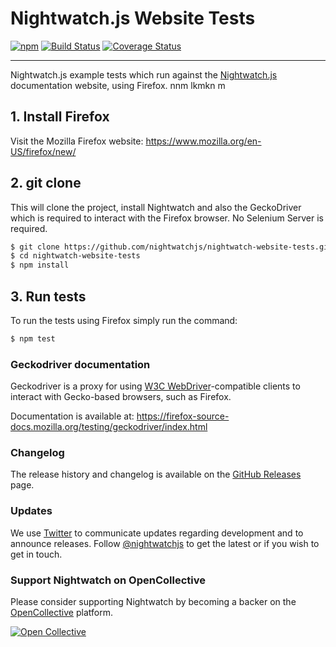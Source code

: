 # Nightwatch.js Website Tests


[![npm](https://img.shields.io/npm/v/nightwatch.svg)](https://www.npmjs.com/package/nightwatch)
[![Build Status](https://travis-ci.org/nightwatchjs/nightwatch.svg?branch=master)](https://travis-ci.org/nightwatchjs/nightwatch) 
[![Coverage Status](https://coveralls.io/repos/nightwatchjs/nightwatch/badge.svg?branch=master&service=github)](https://coveralls.io/github/nightwatchjs/nightwatch?branch=master)
***
Nightwatch.js example tests which run against the [Nightwatch.js](http://nightwatchjs.org) documentation website, using Firefox.
nnm lkmkn m
## 1. Install Firefox
Visit the Mozilla Firefox website: https://www.mozilla.org/en-US/firefox/new/

## 2. git clone
This will clone the project, install Nightwatch and also the GeckoDriver which is required to interact with the Firefox browser.
No Selenium Server is required.

```sh
$ git clone https://github.com/nightwatchjs/nightwatch-website-tests.git
$ cd nightwatch-website-tests
$ npm install
```

## 3. Run tests
To run the tests using Firefox simply run the command:

```sh
$ npm test
```

### Geckodriver documentation
Geckodriver is a proxy for using [W3C WebDriver](https://www.w3.org/TR/webdriver1/)-compatible clients to interact with Gecko-based browsers, such as Firefox.

Documentation is available at:
https://firefox-source-docs.mozilla.org/testing/geckodriver/index.html

### Changelog
The release history and changelog is available on the [GitHub Releases](https://github.com/nightwatchjs/nightwatch/releases) page.

### Updates
We use [Twitter](https://twitter.com/nightwatchjs) to communicate updates regarding development and to announce releases. Follow [@nightwatchjs](https://twitter.com/nightwatchjs) to get the latest or if you wish to get in touch. 

### Support Nightwatch on OpenCollective
Please consider supporting Nightwatch by becoming a backer on the [OpenCollective](https://opencollective.com/nightwatch/) platform.

[![Open Collective](https://opencollective.com/nightwatch/tiers/backers.svg?avatarHeight=60)](https://opencollective.com/nightwatch/contribute/tier/7349-backers)
